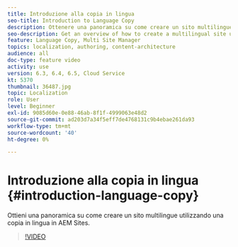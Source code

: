 ```yaml
---
title: Introduzione alla copia in lingua
seo-title: Introduction to Language Copy
description: Ottenere una panoramica su come creare un sito multilingue utilizzando la copia in lingua in AEM Sites
seo-description: Get an overview of how to create a multilingual site using Language Copy in AEM Sites
feature: Language Copy, Multi Site Manager
topics: localization, authoring, content-architecture
audience: all
doc-type: feature video
activity: use
version: 6.3, 6.4, 6.5, Cloud Service
kt: 5370
thumbnail: 36487.jpg
topic: Localization
role: User
level: Beginner
exl-id: 9085d60e-0e88-46ab-8f1f-4999063e48d2
source-git-commit: ad203d7a34f5eff7de4768131c9b4ebae261da93
workflow-type: tm+mt
source-wordcount: '40'
ht-degree: 0%

---
```


# Introduzione alla copia in lingua {#introduction-language-copy}

Ottieni una panoramica su come creare un sito multilingue utilizzando una copia in lingua in AEM Sites.

>[!VIDEO](https://video.tv.adobe.com/v/36487?quality=12&learn=on)
